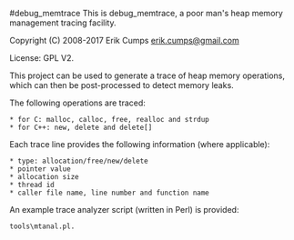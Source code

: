 #debug_memtrace
This is debug_memtrace, a poor man's heap memory management tracing facility.

Copyright (C) 2008-2017 Erik Cumps <erik.cumps@gmail.com>

License: GPL V2.

This project can be used to generate a trace of heap memory operations, which
can then be post-processed to detect memory leaks.

The following operations are traced:

	* for C: malloc, calloc, free, realloc and strdup
	* for C++: new, delete and delete[]


Each trace line provides the following information (where applicable):

	* type: allocation/free/new/delete
	* pointer value
	* allocation size
	* thread id
	* caller file name, line number and function name

An example trace analyzer script (written in Perl) is provided:

	tools\mtanal.pl.

